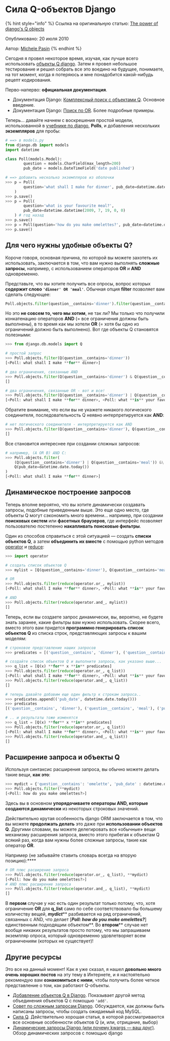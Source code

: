 # Сила Q-объектов Django

{% hint style="info" %}
Ссылка на оригинальную статью: [The power of django's Q objects](https://www.michelepasin.org/blog/2010/07/20/the-power-of-djangos-q-objects/)

Опубликовано: 20 июля 2010

Автор: [Michele Pasin](https://www.michelepasin.org/contact.html)
{% endhint %}

Сегодня я провел некоторое время, изучая, как лучше всего использовать [объекты Q django](https://docs.djangoproject.com/en/3.2/topics/db/queries/#complex-lookups-with-q-objects). Затем я провел небольшое тестирование и решил собрать все это воедино на будущее, понимаете, на тот момент, когда я потеряюсь и мне понадобится какой-нибудь рецепт кодирования.

Перво-наперво: **официальная документация**.

* Документация Django: [Комплексный поиск с объектами Q](http://docs.djangoproject.com/en/dev/topics/db/queries/#complex-lookups-with-q-objects). Основное введение.
* Документация Django: [Поиск по OR](http://www.djangoproject.com/documentation/models/or\_lookups/). Более подробные примеры.

Теперь... давайте начнем с воскрешения простой модели, использованной в [учебнике по django](http://docs.djangoproject.com/en/dev/intro/tutorial01/), **Polls**, и добавления нескольких **экземпляров** для пробы:

```python
# ==> в models.py
from django.db import models
import datetime

class Poll(models.Model):
        question = models.CharField(max_length=200)
        pub_date = models.DateTimeField('date published')

# ==> добавить несколько экземпляров из оболочки
>>> p = Poll(
        question='what shall I make for dinner', pub_date=datetime.date.today()
    )
>>> p.save()
>>> p = Poll(
        question='what is your favourite meal?',
        pub_date=datetime.datetime(2009, 7, 19, 0, 0)
    ) # год назад
>>> p.save()
>>> p = Poll(question='how do you make omelettes?', pub_date=datetime.date.today())
>>> p.save()
```

## Для чего нужны удобные объекты Q?

Короче говоря, основная причина, по которой вы можете захотеть их использовать, заключается в том, что вам нужно выполнять **сложные запросы**, например, с использованием операторов **OR** и **AND** одновременно.

Представьте, что вы хотите получить все опросы, вопрос которых **содержит слово `'dinner' OR 'meal'`**. Обычная опция **filter** позволяет вам сделать следующее:

```python
Poll.objects.filter(question__contains='dinner').filter(question__contains='meal')
```

Но это **не совсем то, чего мы хотим**, не так ли? Мы только что получили конкатенацию операторов **AND** (= все ограничения должны быть выполнены), в то время как мы хотели **OR** (= хотя бы одно из ограничений должно быть выполнено). Вот где объекты Q становятся полезными:

```python
>>> from django.db.models import Q

# простой запрос
>>> Poll.objects.filter(Q(question__contains='dinner'))
[<Poll: what shall I make **for** dinner>]

# два ограничения, связанные AND
>>> Poll.objects.filter(Q(question__contains='dinner') & Q(question__contains='meal'))
[]

# два ограничения, связанные OR - вот и все!
>>> Poll.objects.filter(Q(question__contains='dinner') | Q(question__contains='meal'))
[<Poll: what shall I make **for** dinner>, <Poll: what **is** your favourite meal?>]
```

Обратите внимание, что если вы не укажете никакого логического соединителя, последовательность Q неявно интерпретируется как **AND**:

```python
# нет логического соединителя - интерпретируется как AND
>>> Poll.objects.filter(Q(question__contains='dinner'), Q(question__contains='meal'))
[]
```

Все становится интереснее при создании сложных запросов:

```python
# например, (A OR B) AND C:
>>> Poll.objects.filter(
    (Q(question__contains='dinner') | Q(question__contains='meal')) &\
    Q(pub_date=datetime.date.today())
)
[<Poll: what shall I make **for** dinner>]
```

## Динамическое построение запросов

Теперь вполне вероятно, что вы хотите динамически создавать запросы, подобные приведенным выше. Это еще одно место, где объекты Q могут сэкономить много времени... например, при создании **поисковых систем** или **фасетных браузеров**, где интерфейс позволяет пользователю постепенно **накапливать поисковые фильтры**.

Один из способов справиться с этой ситуацией — создать **списки объектов Q**, а затем **объединить их вместе** с помощью python методов [operator](http://docs.python.org/library/operator.html#operator.and\_) и [reduce](http://docs.python.org/library/functions.html#reduce):

```python
>>> import operator

# создать список объектов Q
>>> mylist = [Q(question__contains='dinner'), Q(question__contains='meal')]

# OR
>>> Poll.objects.filter(reduce(operator.or_, mylist))
[<Poll: what shall I make **for** dinner>, <Poll: what **is** your favourite meal?>]

# AND
>>> Poll.objects.filter(reduce(operator.and_, mylist))
[]
```

Теперь, если вы создаете запрос динамически, вы, вероятно, не будете знать заранее, какие фильтры вам нужно использовать. Скорее всего, вместо этого вам придется **программно генерировать список объектов Q** из списка строк, представляющих запросы к вашим моделям:

```python
# строковое представление наших запросов
>>> predicates = [('question__contains', 'dinner'), ('question__contains', 'meal')]

# создайте список объектов Q и выполните запросы, как указано выше...
>>> q_list = [Q(x) **for** x **in** predicates]
>>> Poll.objects.filter(reduce(operator.or_, q_list))
[<Poll: what shall I make **for** dinner>, <Poll: what **is** your favourite meal?>]
>>> Poll.objects.filter(reduce(operator.and_, q_list))
[]

# теперь давайте добавим еще один фильтр к строкам запроса..
>>> predicates.append(('pub_date', datetime.date.today()))
>>> predicates
[('question__contains', 'dinner'), ('question__contains', 'meal'), ('pub_date', datetime.date(2010, 7, 19))]

# .. и результаты тоже изменятся
>>> q_list = [Q(x) **for** x **in** predicates]
>>> Poll.objects.filter(reduce(operator.or_, q_list))
[<Poll: what shall I make **for** dinner>, <Poll: what **is** your favourite meal?>, <Poll: how do you make omelettes?>]
>>> Poll.objects.filter(reduce(operator.and_, q_list))
[]
```

## Расширение запроса и объекты Q

Используя синтаксис расширения запроса, вы обычно можете делать такие вещи, **как это**:

```python
>>> mydict = {'question__contains': 'omelette', 'pub_date' : datetime.date.today()}
>>> Poll.objects.filter(**mydict)
[<Poll: how do you make omelettes?>]
```

Здесь вы в основном **упорядочиваете операторы AND, которые создаются динамически** из некоторых строковых значений.

Действительно крутая особенность django ORM заключается в том, что вы можете **продолжать делать** это даже при **использовании объектов Q**. Другими словами, вы можете делегировать все «обычные» вещи механизму расширения запроса, вместо этого прибегая к объектам Q всякий раз, когда вам нужны более сложные запросы, такие как оператор **OR**.

Например (не забывайте ставить словарь всегда на вторую позицию):\*\*\*\*

```python
# OR плюс расширение запроса
>>> Poll.objects.filter(reduce(operator.or_, q_list), **mydict)
[<Poll: how do you make omelettes?>]
# AND плюс расширение запроса
>>> Poll.objects.filter(reduce(operator.and_, q_list), **mydict)
[]
```

В **первом** случае у нас есть один результат только потому, что, хотя ограничение **OR** для **q\_list** само по себе соответствовало бы большему количеству вещей, _**mydict**_** разбивается на ряд ограничений, связанных с AND, что делает \[**_**Poll: how do you make omelettes?**_**] единственным подходящим объектом**. Во **втором**\*\* случае нет вообще никаких результатов просто потому, что мы запрашиваем экземпляр опроса, который одновременно удовлетворяет всем ограничениям (которых не существует)!

## Другие ресурсы

Это все на данный момент! Как я уже сказал, я нашел **довольно много очень хороших постов** на эту тему в Интернете, и я настоятельно рекомендую вам **ознакомиться с ними**, чтобы получить более четкое представление о том, как работают Q-объекты.

* [Добавление объектов Q в Django](http://bradmontgomery.blogspot.com/2009/06/adding-q-objects-in-django.html). Показывает другой метод объединения объектов Q с помощью `'add'`.
* [Совет по сложным запросам Django](https://jehiah.cz/a/django-q-objects). Обсуждается, как должны быть написаны запросы, чтобы создать ожидаемый код MySQL.
* [Сила Q](http://www.djangozen.com/blog/the-power-of-q). Действительно хорошая статья, в которой рассматриваются все основные особенности объектов Q (и, или, отрицание, выбор)
* [Динамические запросы Django (или почему kwargs — ваш друг)](http://www.nomadjourney.com/2009/04/dynamic-django-queries-with-kwargs/). Обзор динамических запросов с помощью django
